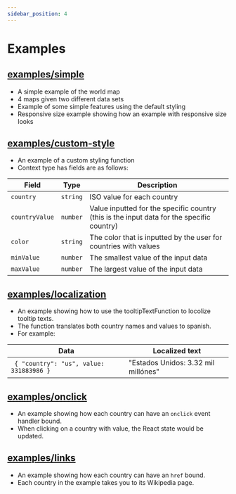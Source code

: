 ```yaml
---
sidebar_position: 4
---
```


# Examples

## [examples/simple](/examples/simple)
 * A simple example of the world map
 * 4 maps given two different data sets
 * Example of some simple features using the default styling
 * Responsive size example showing how an example with responsive size looks


## [examples/custom-style](/examples/custom-style)
 * An example of a custom styling function
 * Context type has fields are as follows:

<small>

 | Field             | Type    | Description |
 | ---------------- | ------- | ----------- |
 | `country`      | `string` | ISO value for each country |
 | `countryValue` | `number` | Value inputted for the specific country (this is the input data for the specific country) |
 | `color`        | `string` | The color that is inputted by the user for countries with values |
 | `minValue`     | `number` | The smallest value of the input data |
 | `maxValue`     | `number` | The largest value of the input data |

</small>

## [examples/localization](/examples/localization)
 * An example showing how to use the tooltipTextFunction to locolize tooltip texts. 
 * The function translates both country names and values to spanish. 
 * For example: 
 
 | Data                                           | Localized text                      |
 | ---------------------------------------------- | ----------------------------------- |
 | ```  { "country": "us", value: 331883986 } ``` | "Estados Unidos: 3.32 mil millónes" |


## [examples/onclick](/examples/onclick)
 * An example showing how each country can have an `onclick` event handler bound.
 * When clicking on a country with value, the React state would be updated.

## [examples/links](/examples/links)
 * An example showing how each country can have an `href` bound.
 * Each country in the example takes you to its Wikipedia page.
